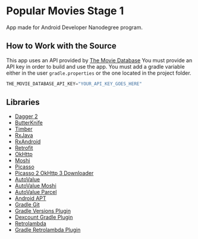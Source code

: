 # Popular Movies Stage 1

App made for Android Developer Nanodegree program.

## How to Work with the Source

This app uses an API provided by [The Movie Database](http://docs.themoviedb.apiary.io/) You must provide an API key in order to build and use the app. You must add a gradle variable either in the user `gradle.properties` or the one located in the project folder.
```gradle
THE_MOVIE_DATABASE_API_KEY="YOUR_API_KEY_GOES_HERE"
```

## Libraries

* [Dagger 2](http://google.github.io/dagger/)
* [ButterKnife](http://jakewharton.github.io/butterknife/)
* [Timber](https://github.com/JakeWharton/timber)
* [RxJava](https://github.com/ReactiveX/RxJava)
* [RxAndroid](https://github.com/ReactiveX/RxAndroid)
* [Retrofit](http://square.github.io/retrofit/)
* [OkHttp](http://square.github.io/okhttp/)
* [Moshi](https://github.com/square/moshi)
* [Picasso](http://square.github.io/picasso/)
* [Picasso 2 OkHttp 3 Downloader](https://github.com/JakeWharton/picasso2-okhttp3-downloader/)
* [AutoValue](https://github.com/google/auto/tree/master/value)
* [AutoValue Moshi](https://github.com/rharter/auto-value-moshi)
* [AutoValue Parcel](https://github.com/rharter/auto-value-parcel)
* [Android APT](https://bitbucket.org/hvisser/android-apt)
* [Gradle Git](https://github.com/ajoberstar/gradle-git)
* [Gradle Versions Plugin](https://github.com/ben-manes/gradle-versions-plugin)
* [Dexcount Gradle Plugin](https://github.com/KeepSafe/dexcount-gradle-plugin)
* [Retrolambda](https://github.com/orfjackal/retrolambda)
* [Gradle Retrolambda Plugin](https://github.com/evant/gradle-retrolambda)
